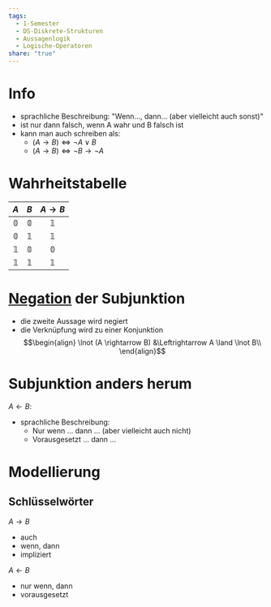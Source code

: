 ```yaml
---
tags:
  - 1-Semester
  - DS-Diskrete-Strukturen
  - Aussagenlogik
  - Logische-Operatoren
share: "true"
---
```

# Info
- sprachliche Beschreibung: "Wenn..., dann... (aber vielleicht auch sonst)"
- ist nur dann falsch, wenn A wahr und B falsch ist
- kann man auch schreiben als:
	- $(A \rightarrow B) \Leftrightarrow \lnot A \lor B$
	- $(A \rightarrow B) \Leftrightarrow \lnot B \rightarrow \lnot A$

# Wahrheitstabelle
|     $A$      |     $B$      | $A \rightarrow B$  |
|:------------:|:------------:|:------------:|
| $\mathbb{0}$ | $\mathbb{0}$ | $\mathbb{1}$ |
| $\mathbb{0}$ | $\mathbb{1}$ | $\mathbb{1}$ |
| $\mathbb{1}$ | $\mathbb{0}$ | $\mathbb{0}$ |
| $\mathbb{1}$ | $\mathbb{1}$ | $\mathbb{1}$ |

# [Negation](./Negation.md#) der Subjunktion
- die zweite Aussage wird negiert
- die Verknüpfung wird zu einer Konjunktion
$$\begin{align}
\lnot (A \rightarrow B) &\Leftrightarrow A \land \lnot B\\
\end{align}$$

# Subjunktion anders herum
$A \leftarrow B$:
- sprachliche Beschreibung: 
	- Nur wenn ... dann ... (aber vielleicht auch nicht)
	- Vorausgesetzt ... dann ...


# Modellierung
## Schlüsselwörter
$A \rightarrow B$ 
- auch
- wenn, dann
- impliziert

$A \leftarrow B$ 
- nur wenn, dann
- vorausgesetzt
